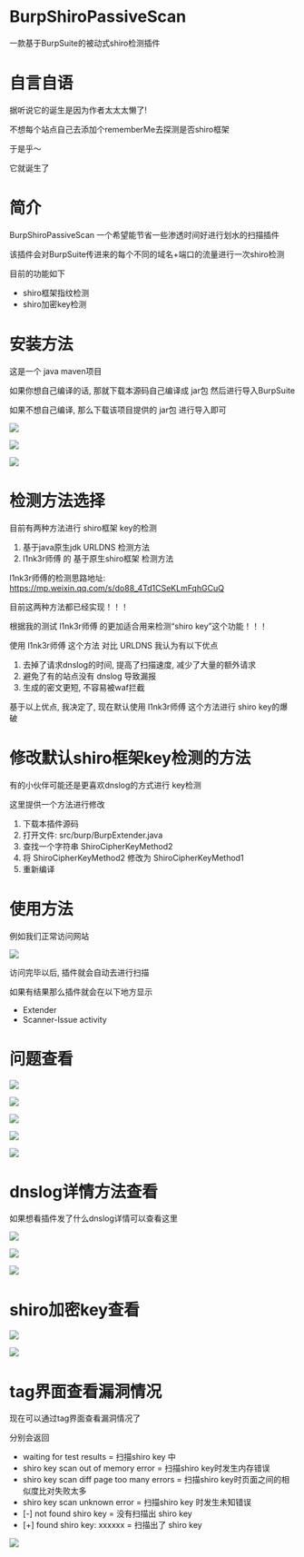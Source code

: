 # BurpShiroPassiveScan
一款基于BurpSuite的被动式shiro检测插件

# 自言自语
据听说它的诞生是因为作者太太太懒了!

不想每个站点自己去添加个rememberMe去探测是否shiro框架

于是乎～

它就诞生了

# 简介
BurpShiroPassiveScan 一个希望能节省一些渗透时间好进行划水的扫描插件

该插件会对BurpSuite传进来的每个不同的域名+端口的流量进行一次shiro检测

目前的功能如下
- shiro框架指纹检测
- shiro加密key检测

# 安装方法
这是一个 java maven项目

如果你想自己编译的话, 那就下载本源码自己编译成 jar包 然后进行导入BurpSuite

如果不想自己编译, 那么下载该项目提供的 jar包 进行导入即可

![](./Docs/images/1.png)

![](./Docs/images/2.png)

![](./Docs/images/3.png)

# 检测方法选择

目前有两种方法进行 shiro框架 key的检测

1. 基于java原生jdk URLDNS 检测方法
2. l1nk3r师傅 的 基于原生shiro框架 检测方法

l1nk3r师傅的检测思路地址: https://mp.weixin.qq.com/s/do88_4Td1CSeKLmFqhGCuQ

目前这两种方法都已经实现！！！

根据我的测试 l1nk3r师傅 的更加适合用来检测“shiro key”这个功能！！！

使用 l1nk3r师傅 这个方法 对比 URLDNS 我认为有以下优点

1. 去掉了请求dnslog的时间, 提高了扫描速度, 减少了大量的额外请求
2. 避免了有的站点没有 dnslog 导致漏报
3. 生成的密文更短, 不容易被waf拦截

基于以上优点, 我决定了, 现在默认使用 l1nk3r师傅 这个方法进行 shiro key的爆破

# 修改默认shiro框架key检测的方法

有的小伙伴可能还是更喜欢dnslog的方式进行 key检测

这里提供一个方法进行修改

1. 下载本插件源码
2. 打开文件: src/burp/BurpExtender.java
3. 查找一个字符串 ShiroCipherKeyMethod2
4. 将 ShiroCipherKeyMethod2 修改为 ShiroCipherKeyMethod1
5. 重新编译

# 使用方法
例如我们正常访问网站

![](./Docs/images/4.png)

访问完毕以后, 插件就会自动去进行扫描

如果有结果那么插件就会在以下地方显示
- Extender
- Scanner-Issue activity

# 问题查看

![](./Docs/images/5.png)

![](./Docs/images/6.png)

![](./Docs/images/7.png)

![](./Docs/images/8.png)

![](./Docs/images/9.png)

# dnslog详情方法查看
如果想看插件发了什么dnslog详情可以查看这里

![](./Docs/images/10.png)

![](./Docs/images/11.png)

![](./Docs/images/12.png)

# shiro加密key查看
![](./Docs/images/13.png)

![](./Docs/images/14.png)

# tag界面查看漏洞情况

现在可以通过tag界面查看漏洞情况了

分别会返回

- waiting for test results = 扫描shiro key 中
- shiro key scan out of memory error = 扫描shiro key时发生内存错误
- shiro key scan diff page too many errors = 扫描shiro key时页面之间的相似度比对失败太多
- shiro key scan unknown error = 扫描shiro key 时发生未知错误
- [-] not found shiro key = 没有扫描出 shiro key
- [+] found shiro key: xxxxxx = 扫描出了 shiro key

![](./Docs/images/15.png)